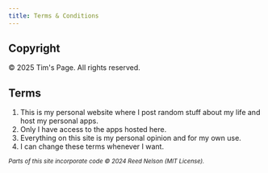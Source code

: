 ```yaml
---
title: Terms & Conditions
---
```


## Copyright

&copy; 2025 Tim's Page. All rights reserved.

## Terms

1. This is my personal website where I post random stuff about my life and host my personal apps.
2. Only I have access to the apps hosted here.
3. Everything on this site is my personal opinion and for my own use.
4. I can change these terms whenever I want.

<small>*Parts of this site incorporate code © 2024 Reed Nelson (MIT License).*</small>
